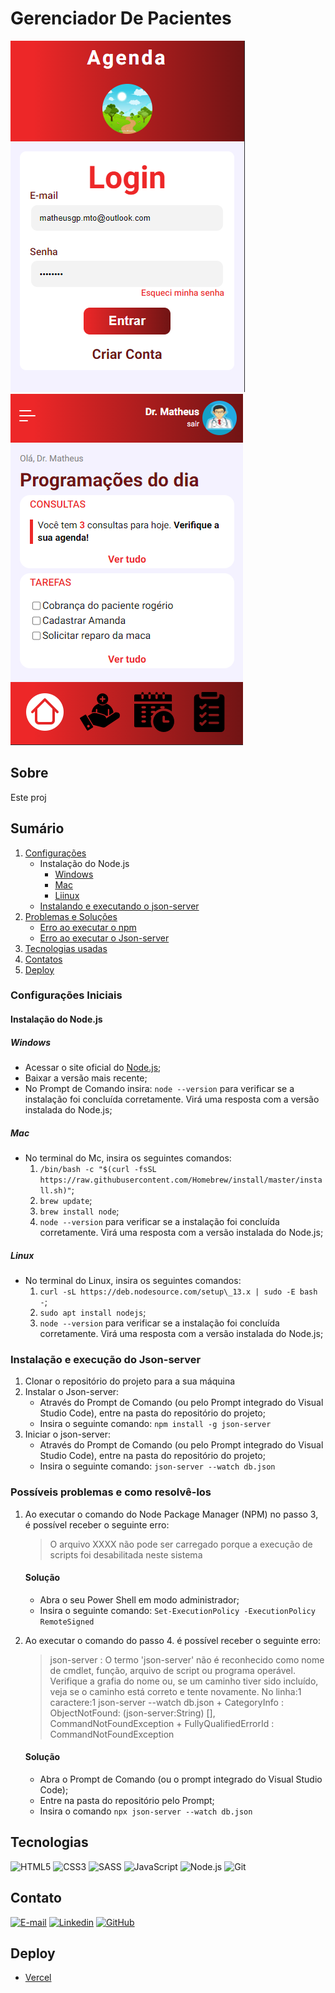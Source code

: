 # Gerenciador De Pacientes
![Página de Login](./assets/img/projeto/login.png)
![Página home](./assets/img/projeto/home.png)

## Sobre
Este proj

## Sumário
1. [Configurações](#configuracao)
    * Instalação do Node.js
        * [Windows](#instalaNodeNoWindows)
        * [Mac](#instalaNodeNoMac)
        * [Liinux](#instalaNodeNoLinux)
    * [Instalando e executando o json-server](#instalaExecutaJsonServer)
2. [Problemas e Soluções](#problemaSolucao)
    * [Erro ao executar o npm](#erroNPM)
    * [Erro ao executar o Json-server](#erroJsonServer)
3. [Tecnologias usadas](#tecnologias)
4. [Contatos](#contato)
5. [Deploy](#deploy)

<a id="configuracao"></a>

### Configurações Iniciais

#### Instalação do Node.js

<a id="instalaNodeNoWindows"></a>

##### Windows
* Acessar o site oficial do [Node.js](https://nodejs.org/en);
* Baixar a versão mais recente;
* No Prompt de Comando insira:
```node --version``` para verificar se a instalação foi concluída corretamente. Virá uma resposta com a versão instalada do Node.js;

<a id="instalaNodeNoMac"></a>

##### Mac
* No terminal do Mc, insira os seguintes comandos:
    1. ```/bin/bash -c "$(curl -fsSL https://raw.githubusercontent.com/Homebrew/install/master/install.sh)"```;
    2. ```brew update```;
    3. ```brew install node```;
    4. ```node --version``` para verificar se a instalação foi concluída corretamente. Virá uma resposta com a versão instalada do Node.js;

<a id="instalaNodeNoLinux"></a>

##### Linux
* No terminal do Linux, insira os seguintes comandos:
    1. ```curl -sL https://deb.nodesource.com/setup\_13.x | sudo -E bash -```;
    2. ```sudo apt install nodejs```;
    3. ```node --version``` para verificar se a instalação foi concluída corretamente. Virá uma resposta com a versão instalada do Node.js;

<a id="instalaExecutaJsonServer"></a>

### Instalação e execução do Json-server
1. Clonar o repositório do projeto para a sua máquina
2. Instalar o Json-server:
    * Através do Prompt de Comando (ou pelo Prompt integrado do Visual Studio Code), entre na pasta do repositório do projeto;
    * Insira o seguinte comando: 
    ```npm install -g json-server```
3. Iniciar o json-server:
    * Através do Prompt de Comando (ou pelo Prompt integrado do Visual Studio Code), entre na pasta do repositório do projeto;
    * Insira o seguinte comando:
    ```json-server --watch db.json```

<a id="problemaSolucao"></a>

### Possíveis problemas e como resolvê-los

<a id="erroNPM"></a>

1. Ao executar o comando do Node Package Manager (NPM) no passo 3, é possível receber o seguinte erro:
    > O arquivo XXXX não pode ser carregado porque a execução de scripts foi desabilitada neste sistema

    #### Solução
    * Abra o seu Power Shell em modo administrador;
    * Insira o seguinte comando:
    ```Set-ExecutionPolicy -ExecutionPolicy RemoteSigned```

<a id="erroJsonServer"></a>

2. Ao executar o comando do passo 4. é possível receber o seguinte erro:
    > json-server : O termo 'json-server' não é reconhecido como nome de cmdlet, função, arquivo de script ou programa
    operável. Verifique a grafia do nome ou, se um caminho tiver sido incluído, veja se o caminho está correto e tente 
    novamente.
    No linha:1 caractere:1
    json-server --watch db.json
        + CategoryInfo          : ObjectNotFound: (json-server:String) [], CommandNotFoundException
        + FullyQualifiedErrorId : CommandNotFoundException

    #### Solução
    * Abra o Prompt de Comando (ou o prompt integrado do Visual Studio Code);
    * Entre na pasta do repositório pelo Prompt;
    * Insira o comando 
    ```npx json-server --watch db.json```

<a id="tecnologias"></a>

## Tecnologias
![HTML5](https://img.shields.io/badge/HTML5-E34F26?style=for-the-badge&logo=html5&logoColor=white)
![CSS3](https://img.shields.io/badge/CSS3-1572B6?style=for-the-badge&logo=css3&logoColor=white)
![SASS](https://img.shields.io/badge/Sass-CC6699?style=for-the-badge&logo=sass&logoColor=white)
![JavaScript](https://img.shields.io/badge/JavaScript-F7DF1E?style=for-the-badge&logo=javascript&logoColor=black)
![Node.js](https://img.shields.io/badge/Node.js-43853D?style=for-the-badge&logo=node.js&logoColor=white)
![Git](https://img.shields.io/badge/Git-E34F26?style=for-the-badge&logo=git&logoColor=white)

<a id="contato"></a>

## Contato
[![E-mail](https://img.shields.io/badge/Microsoft_Outlook-0078D4?style=for-the-badge&logo=microsoft-outlook&logoColor=white)](matheusgp.mto@outlook.com)
[![Linkedin](https://img.shields.io/badge/LinkedIn-0077B5?style=for-the-badge&logo=linkedin&logoColor=white)](https://www.linkedin.com/in/matheuspereiradevfront/)
[![GitHub](https://img.shields.io/badge/GitHub-100000?style=for-the-badge&logo=github&logoColor=white)](https://github.com/MathGPereira)

<a id="deploy"></a>

## Deploy
- [Vercel](https://gerenciador-de-pacientes.vercel.app/)